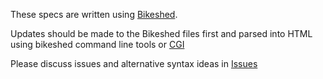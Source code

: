 These specs are written using [Bikeshed](http://github.com/tabatkins/bikeshed).

Updates should be made to the Bikeshed files first and parsed into HTML using bikeshed command line tools or [CGI](https://api.csswg.org/bikeshed/)

Please discuss issues and alternative syntax ideas in [Issues](https://github.com/berkmancenter/cache-link/issues)
